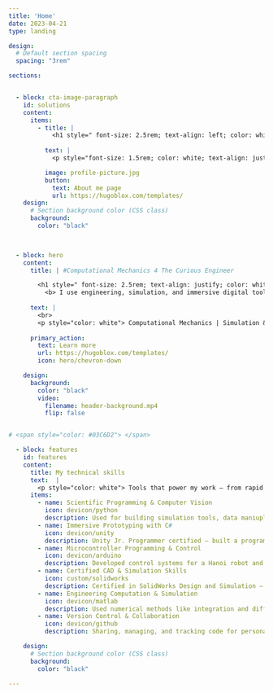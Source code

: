 ```yaml
---
title: 'Home'
date: 2023-04-21
type: landing

design:
  # Default section spacing
  spacing: "3rem"

sections:


  - block: cta-image-paragraph
    id: solutions
    content:
      items:
        - title: |
            <h1 style=" font-size: 2.5rem; text-align: left; color: white"> Innovation begins with <span style="color: #03C6D2"> curiosity </span> </h1> 
         
          text: |
            <p style="font-size: 1.5rem; color: white; text-align: justify"> I am Daniel Ospina Pajoy — a creative engineer passionate about merging physical systems with digital intelligence. I believe in the power of continuous learning and in the role of engineers as change-makers in today’s fast-paced technological landscape. By focusing on innovation, research, and emerging tools, I aim to create transformative impact. </p>

          image: profile-picture.jpg
          button:
            text: About me page
            url: https://hugoblox.com/templates/
    design:
      # Section background color (CSS class)
      background:
        color: "black"
        


  - block: hero
    content:
      title: | #Computational Mechanics 4 The Curious Engineer

        <h1 style=" font-size: 2.5rem; text-align: justify; color: white">
          <b> I use engineering, simulation, and immersive digital tools to build <span style="color: #03C6D2">meaningful solutions</span> that bring ideas to life through tech. </b> </h1> 
        
      text: |
        <br>
        <p style="color: white"> Computational Mechanics | Simulation & Digital Twins | Automation | AI/ML Explorer | Python & Unity Developer </p>
      
      primary_action:
        text: Learn more
        url: https://hugoblox.com/templates/
        icon: hero/chevron-down

    design:
      background:
        color: "black"
        video:
          filename: header-background.mp4
          flip: false


# <span style="color: #03C6D2"> </span> 

  - block: features
    id: features
    content:
      title: My technical skills
      text:  |
        <p style="color: white"> Tools that power my work — from rapid prototyping to simulation and interactive tech. </p>
      items:
        - name: Scientific Programming & Computer Vision
          icon: devicon/python
          description: Used for building simulation tools, data maniuplation, and training vision models with YOLO and OpenCV.
        - name: Immersive Prototyping with C#
          icon: devicon/unity
          description: Unity Jr. Programmer certified — built a programmable conveyor belt prototype using C# and logic-based control.
        - name: Microcontroller Programming & Control
          icon: devicon/arduino
          description: Developed control systems for a Hanoi robot and mini conveyor belt — connecting code to real-world machines.
        - name: Certified CAD & Simulation Skills
          icon: custom/solidworks
          description: Certified in SolidWorks Design and Simulation — skilled in 3D modeling and FEA for engineering applications.
        - name: Engineering Computation & Simulation
          icon: devicon/matlab
          description: Used numerical methods like integration and differentiation to solve differential equations and simulate complex engineering problems.
        - name: Version Control & Collaboration
          icon: devicon/github
          description: Sharing, managing, and tracking code for personal and team-based projects.

    design:
      # Section background color (CSS class)
      background:
        color: "black"

---
```

